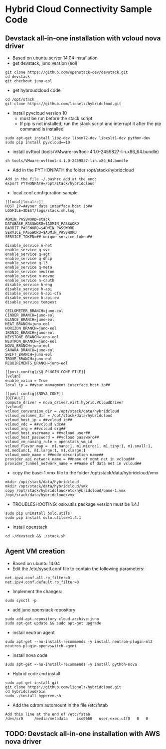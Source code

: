 # Hybrid Cloud Connectivity Sample Code 

## Devstack all-in-one installation with vcloud nova driver

- Based on ubuntu server 14.04 installation
- get devstack, juno version (eol)
```
git clone https://github.com/openstack-dev/devstack.git
cd devstack
git checkout juno-eol
```
- get hybroudcloud code
```
cd /opt/stack
git clone https://github.com/lionelz/hybridcloud.git
```
- Install pyvcloud version 10 
     - must be run before the stack script
     - If pip is not installed, run the stack script and interrupt it after the pip command is installed  
```
sudo apt-get install libz-dev libxml2-dev libxslt1-dev python-dev
sudo pip install pyvcloud==10
```
- install ovftool (tools/VMware-ovftool-4.1.0-2459827-lin.x86_64.bundle)
```
sh tools/VMware-ovftool-4.1.0-2459827-lin.x86_64.bundle
```
- Add in the PYTHONPATH the folder /opt/stack/hybridcloud
```
Add in the file ~/.bashrc add at the end:
export PYTHONPATH=/opt/stack/hybridcloud
```
- local.conf configuration sample
```
[[local|localrc]]
HOST_IP=##your data interface host ip##
LOGFILE=$DEST/logs/stack.sh.log

ADMIN_PASSWORD=stack
DATABASE_PASSWORD=$ADMIN_PASSWORD
RABBIT_PASSWORD=$ADMIN_PASSWORD
SERVICE_PASSWORD=$ADMIN_PASSWORD
SERVICE_TOKEN=## unique service token##

disable_service n-net
enable_service q-svc
enable_service q-agt
enable_service q-dhcp
enable_service q-l3
enable_service q-meta
enable_service neutron
enable_service n-novnc
enable_service n-cauth
disable_service h-eng
disable_service h-api
disable_service h-api-cfn
disable_service h-api-cw
disable_service tempest

CEILOMETER_BRANCH=juno-eol
CINDER_BRANCH=juno-eol
GLANCE_BRANCH=juno-eol
HEAT_BRANCH=juno-eol
HORIZON_BRANCH=juno-eol
IRONIC_BRANCH=juno-eol
KEYSTONE_BRANCH=juno-eol
NEUTRON_BRANCH=juno-eol
NOVA_BRANCH=juno-eol
SAHARA_BRANCH=juno-eol
SWIFT_BRANCH=juno-eol
TROVE_BRANCH=juno-eol
REQUIREMENTS_BRANCH=juno-eol

[[post-config|/$Q_PLUGIN_CONF_FILE]]
[vxlan]
enable_vxlan = True
local_ip = ##your managment interface host ip##

[[post-config|$NOVA_CONF]]
[DEFAULT]
compute_driver = nova_driver.virt.hybrid.VCloudDriver
[vcloud]
vcloud_conversion_dir = /opt/stack/data/hybridcloud
vcloud_volumes_dir = /opt/stack/data/hybridcloud
vcloud_host_ip = ##vcloud ip##
vcloud_vdc = ##vcloud vdc##
vcloud_org = ##vcloud org##
vcloud_host_username = ##vcloud user##
vcloud_host_password = ##vcloud password##
vcloud_vm_naming_rule = openstack_vm_id
vcloud_flavor_map =  m1.nano:1, m1.micro:1, m1.tiny:1, m1.small:1, m1.medium:1, m1.large:1, m1.xlarge:1
vcloud_node_name = ##node description name##
provider_api_network_name = ##name of mgmt net in vcloud##
provider_tunnel_network_name = ##name of data net in vcloud##
```
- copy the base-1.vmx file to the folder /opt/stack/data/hybridcloud/vmx
```
mkdir /opt/stack/data/hybridcloud
mkdir /opt/stack/data/hybridcloud/vmx
copy /opt/stack/hybridcloud/etc/hybridcloud/base-1.vmx /opt/stack/data/hybridcloud/vmx 
```
- TROUBLESHOOTING: oslo.utils package version must be 1.4.1
```
sudo pip uninstall oslo.utils
sudo pip install oslo.utils==1.4.1
``` 
- Install openstack
``` 
cd ~/devstack && ./stack.sh
``` 

## Agent VM creation
- Based on ubuntu 14.04
- Edit the /etc/sysctl.conf file to contain the following parameters:
```
net.ipv4.conf.all.rp_filter=0
net.ipv4.conf.default.rp_filter=0
```
- Implement the changes:
```
sudo sysctl -p
```
- add juno openstack repository
```
sudo add-apt-repository cloud-archive:juno
sudo apt-get update && sudo apt-get upgrade
```
- install neutron agent
```
sudo apt-get --no-install-recommends -y install neutron-plugin-ml2 neutron-plugin-openvswitch-agent
```
- install nova code
```
sudo apt-get --no-install-recommends -y install python-nova
```
- Hybrid code and install
```
sudo apt-get install git
git clone https://github.com/lionelz/hybridcloud.git
cd hybridcloud/bin
sudo ./install_hypervm.sh
```
- Add the cdrom automount in the file /etc/fstab
```
Add this line at the end of /etc/fstab
/dev/sr0     /media/metadata    iso9660   user,exec,utf8   0   0 

```

## TODO: Devstack all-in-one installation with AWS nova driver


